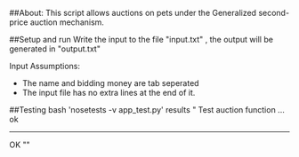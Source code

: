 ##About:
This script allows auctions on pets under the Generalized second-price auction mechanism. 


##Setup and run
Write the input to the file "input.txt" , the output will be generated in "output.txt"

Input Assumptions:
- The name and bidding money are tab seperated
- The input file has no extra lines at the end of it. 

##Testing 
bash 'nosetests -v app_test.py'
results
"
Test auction function ... ok

---------------------------------------------------------------------

OK
""
